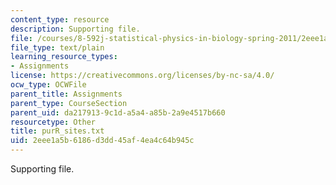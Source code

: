 ```yaml
---
content_type: resource
description: Supporting file.
file: /courses/8-592j-statistical-physics-in-biology-spring-2011/2eee1a5b6186d3dd45af4ea4c64b945c_purR_sites.txt
file_type: text/plain
learning_resource_types:
- Assignments
license: https://creativecommons.org/licenses/by-nc-sa/4.0/
ocw_type: OCWFile
parent_title: Assignments
parent_type: CourseSection
parent_uid: da217913-9c1d-a5a4-a85b-2a9e4517b660
resourcetype: Other
title: purR_sites.txt
uid: 2eee1a5b-6186-d3dd-45af-4ea4c64b945c
---
```

Supporting file.